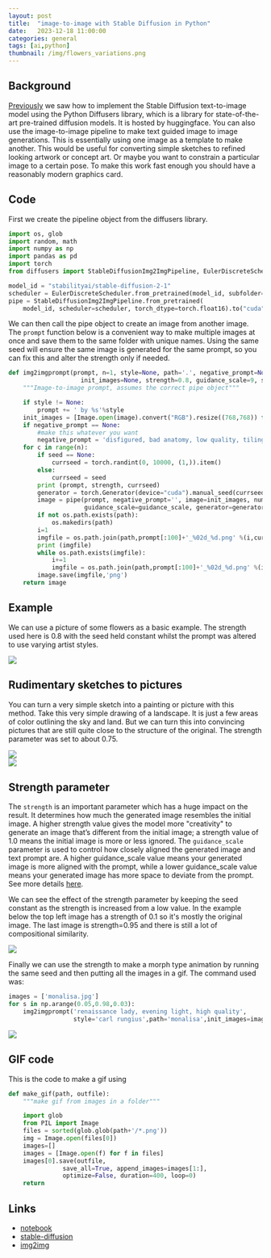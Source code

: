 ```yaml
---
layout: post
title:  "image-to-image with Stable Diffusion in Python"
date:   2023-12-18 11:00:00
categories: general
tags: [ai,python]
thumbnail: /img/flowers_variations.png
---
```


## Background

[Previously](/general/stable-diff-python) we saw how to implement the Stable Diffusion text-to-image model using the Python Diffusers library, which is a library for state-of-the-art pre-trained diffusion models. It is hosted by huggingface. You can also use the image-to-image pipeline to make text guided image to image generations. This is essentially using one image as a template to make another. This would be useful for converting simple sketches to refined looking artwork or concept art. Or maybe you want to constrain a particular image to a certain pose. To make this work fast enough you should have a reasonably modern graphics card.

## Code

First we create the pipeline object from the diffusers library.

```python
import os, glob
import random, math
import numpy as np
import pandas as pd
import torch
from diffusers import StableDiffusionImg2ImgPipeline, EulerDiscreteScheduler

model_id = "stabilityai/stable-diffusion-2-1"
scheduler = EulerDiscreteScheduler.from_pretrained(model_id, subfolder="scheduler")
pipe = StableDiffusionImg2ImgPipeline.from_pretrained(
    model_id, scheduler=scheduler, torch_dtype=torch.float16).to("cuda")
```

We can then call the pipe object to create an image from another image. The `prompt` function below is a convenient way to make multiple images at once and save them to the same folder with unique names. Using the same seed will ensure the same image is generated for the same prompt, so you can fix this and alter the strength only if needed.

```python
def img2imgprompt(prompt, n=1, style=None, path='.', negative_prompt=None,
                    init_images=None, strength=0.8, guidance_scale=9, seed=None):
    """Image-to-image prompt, assumes the correct pipe object"""

    if style != None:
        prompt += ' by %s'%style
    init_images = [Image.open(image).convert("RGB").resize((768,768)) for image in init_images]
    if negative_prompt == None:
        #make this whatever you want
        negative_prompt = 'disfigured, bad anatomy, low quality, tiling, poorly drawn hands, out of frame'
    for c in range(n):
        if seed == None:
            currseed = torch.randint(0, 10000, (1,)).item()
        else:
            currseed = seed
        print (prompt, strength, currseed)
        generator = torch.Generator(device="cuda").manual_seed(currseed)
        image = pipe(prompt, negative_prompt='', image=init_images, num_inference_steps=50,
                     guidance_scale=guidance_scale, generator=generator, strength=strength).images[0]
        if not os.path.exists(path):
            os.makedirs(path)
        i=1
        imgfile = os.path.join(path,prompt[:100]+'_%02d_%d.png' %(i,currseed))
        print (imgfile)
        while os.path.exists(imgfile):
            i+=1
            imgfile = os.path.join(path,prompt[:100]+'_%02d_%d.png' %(i,currseed))
        image.save(imgfile,'png')
    return image
```

## Example

We can use a picture of some flowers as a basic example. The strength used here is 0.8 with the seed held constant whilst the prompt was altered to use varying artist styles.

<div style="width: auto;">
 <a href="/img/flowers_variations.png"> <img class="scaled" src="/img/flowers_variations.png"></a>
</div>

## Rudimentary sketches to pictures

You can turn a very simple sketch into a painting or picture with this method. Take this very simple drawing of a landscape. It is just a few areas of color outlining the sky and land. But we can turn this into convincing pictures that are still quite close to the structure of the original. The strength parameter was set to about 0.75.

<div style="width: auto;">
 <a href="/img/sketch.png"> <img class="small-scaled" src="/img/sketch.png"></a>
</div>

<div style="width: auto;">
 <a href="/img/sketch_variations.png"> <img class="scaled" src="/img/sketch_variations.png"></a>
</div>

## Strength parameter

The `strength` is an important parameter which has a huge impact on the result. It determines how much the generated image resembles the initial image. A higher strength value gives the model more "creativity" to generate an image that’s different from the initial image; a strength value of 1.0 means the initial image is more or less ignored. The `guidance_scale` parameter is used to control how closely aligned the generated image and text prompt are. A higher guidance_scale value means your generated image is more aligned with the prompt, while a lower guidance_scale value means your generated image has more space to deviate from the prompt. See more details [here](https://huggingface.co/docs/diffusers/using-diffusers/img2img).

We can see the effect of the strength parameter by keeping the seed constant as the strength is increased from a low value. In the example below the top left image has a strength of 0.1 so it's mostly the original image. The last image is strength=0.95 and there is still a lot of compositional similarity.

<div style="width: auto;">
 <a href="/img/superman_varystrength.png"> <img class="small-scaled" src="/img/superman_varystrength.png"></a>
</div>

Finally we can use the strength to make a morph type animation by running the same seed and then putting all the images in a gif. The command used was:

```python
images = ['monalisa.jpg']
for s in np.arange(0.05,0.98,0.03):
    img2imgprompt('renaissance lady, evening light, high quality',
                  style='carl rungius',path='monalisa',init_images=images, strength=s)
```

<div style="width: auto;">
 <a href="/img/monalisa_img2img.gif"> <img class="small-scaled" src="/img/monalisa_img2img.gif"></a>
</div>

## GIF code

This is the code to make a gif using

```python
def make_gif(path, outfile):
    """make gif from images in a folder"""

    import glob
    from PIL import Image
    files = sorted(glob.glob(path+'/*.png'))
    img = Image.open(files[0])
    images=[]
    images = [Image.open(f) for f in files]
    images[0].save(outfile,
               save_all=True, append_images=images[1:],
               optimize=False, duration=400, loop=0)
    return
```

## Links

* [notebook](https://github.com/dmnfarrell/teaching/blob/master/machine_learning/image-to-image.ipynb)
* [stable-diffusion](https://huggingface.co/stabilityai/stable-diffusion-2)
* [img2img](https://huggingface.co/docs/diffusers/using-diffusers/img2img)